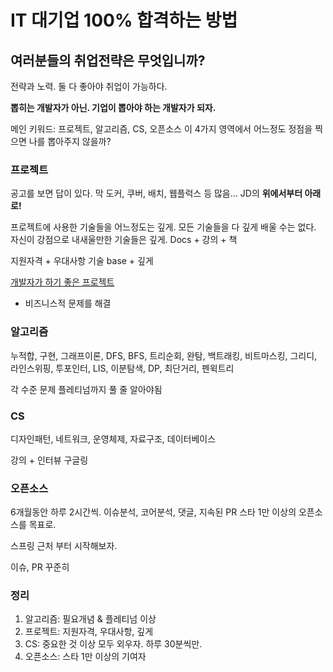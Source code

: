 # IT 대기업 100% 합격하는 방법
## **여러분들의 취업전략은 무엇입니까?**
전략과 노력. 둘 다 좋아야 취업이 가능하다.

**뽑히는 개발자가 아닌. 기업이 뽑아야 하는 개발자가 되자.**

메인 키워드: 프로젝트, 알고리즘, CS, 오픈소스
이 4가지 영역에서 어느정도 정점을 찍으면 나를 뽑아주지 않을까?

### **프로젝트**
공고를 보면 답이 있다.
막 도커, 쿠버, 배치, 웹플럭스 등 많음...
JD의 **위에서부터 아래로!**

프로젝트에 사용한 기술들을 어느정도는 깊게. 모든 기술들을 다 깊게 배울 수는 없다. 자신이 강점으로 내새울만한 기술들은 깊게. Docs + 강의 + 책

지원자격 + 우대사항 기술 base + 깊게


[개발자가 하기 좋은 프로젝트](https://www.youtube.com/watch?v=BrMy2UhuyC4&ab_channel=%ED%81%B0%EB%8F%8C%EC%9D%98%ED%84%B0%EC%A0%84)
- 비즈니스적 문제를 해결

### **알고리즘**
누적합, 구현, 그래프이론, DFS, BFS, 트리순회, 완탐, 백트래킹, 비트마스킹, 그리디, 라인스위핑, 투포인터, LIS, 이분탐색, DP, 최단거리, 펜윅트리

각 수준 문제 플레티넘까지 풀 줄 알아야됨

### **CS**
디자인패턴, 네트워크, 운영체제, 자료구조, 데이터베이스

강의 + 인터뷰 구글링

### **오픈소스**
6개월동안 하루 2시간씩.
이슈분석, 코어분석, 댓글, 지속된 PR
스타 1만 이상의 오픈소스를 목표로.

스프링 근처 부터 시작해보자.

이슈, PR 꾸준히

### **정리**
1. 알고리즘: 필요개념 & 플레티넘 이상
2. 프로젝트: 지원자격, 우대사항, 깊게
3. CS: 중요한 것 이상 모두 외우자. 하루 30분씩만.
4. 오픈소스: 스타 1만 이상의 기여자